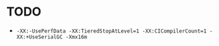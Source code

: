 # TODO

* ``-XX:-UsePerfData -XX:TieredStopAtLevel=1 -XX:CICompilerCount=1 -XX:+UseSerialGC -Xmx16m``
